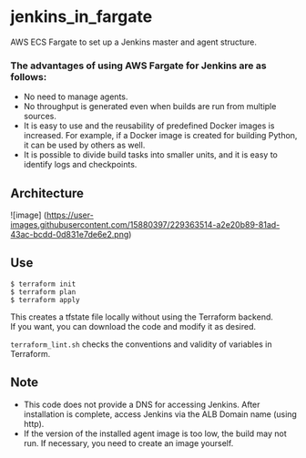# jenkins_in_fargate
AWS ECS Fargate to set up a Jenkins master and agent structure.


### The advantages of using AWS Fargate for Jenkins are as follows:
- No need to manage agents.
- No throughput is generated even when builds are run from multiple sources.
- It is easy to use and the reusability of predefined Docker images is increased. For example, if a Docker image is created for building Python, it can be used by others as well.
- It is possible to divide build tasks into smaller units, and it is easy to identify logs and checkpoints.

## Architecture
![image] (https://user-images.githubusercontent.com/15880397/229363514-a2e20b89-81ad-43ac-bcdd-0d831e7de6e2.png)

## Use
```
$ terraform init
$ terraform plan
$ terraform apply
```

This creates a tfstate file locally without using the Terraform backend.  
If you want, you can download the code and modify it as desired.

`terraform_lint.sh` checks the conventions and validity of variables in Terraform.

## Note
- This code does not provide a DNS for accessing Jenkins. After installation is complete, access Jenkins via the ALB Domain name (using http).
- If the version of the installed agent image is too low, the build may not run. If necessary, you need to create an image yourself.

